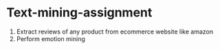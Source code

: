 # Text-mining-assignment
1) Extract reviews of any product from ecommerce website like amazon
2) Perform emotion mining
